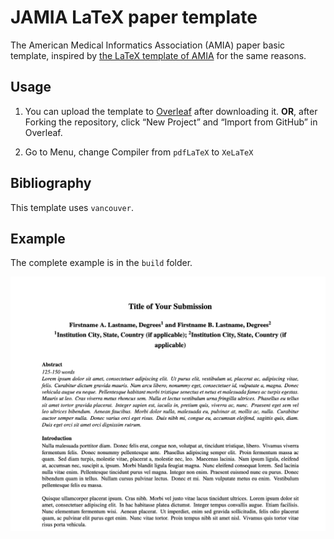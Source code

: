 # JAMIA LaTeX paper template

The American Medical Informatics Association (AMIA) paper basic template, inspired by [the LaTeX template of AMIA](https://github.com/emir-munoz/amia-paper-template) for the same reasons.

## Usage
1. You can upload the template to [Overleaf](https://www.overleaf.com/) after downloading it. 
**OR**, after Forking the repository, click “New Project” and “Import from GitHub” in Overleaf.

2. Go to Menu, change Compiler from `pdfLaTeX` to `XeLaTeX`

## Bibliography
This template uses `vancouver`.

## Example
The complete example is in the `build` folder.

<p align="center">
  <img src="https://github.com/JinqianPan/AMIA-paper-template-Selfbuild/blob/main/img/example.png" width="1000">
</p>